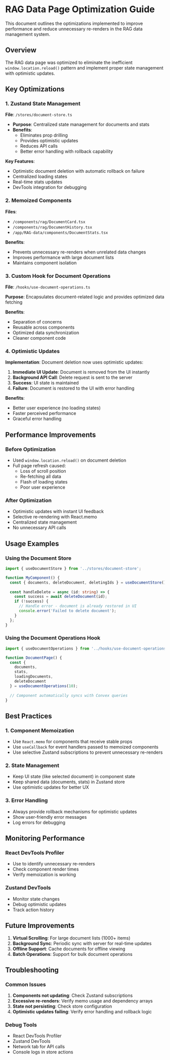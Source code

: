 # RAG Data Page Optimization Guide

This document outlines the optimizations implemented to improve performance and reduce unnecessary re-renders in the RAG data management system.

## Overview

The RAG data page was optimized to eliminate the inefficient `window.location.reload()` pattern and implement proper state management with optimistic updates.

## Key Optimizations

### 1. Zustand State Management

**File**: `/stores/document-store.ts`

- **Purpose**: Centralized state management for documents and stats
- **Benefits**:
  - Eliminates prop drilling
  - Provides optimistic updates
  - Reduces API calls
  - Better error handling with rollback capability

**Key Features**:
- Optimistic document deletion with automatic rollback on failure
- Centralized loading states
- Real-time stats updates
- DevTools integration for debugging

### 2. Memoized Components

**Files**: 
- `/components/rag/DocumentCard.tsx`
- `/components/rag/DocumentHistory.tsx` 
- `/app/RAG-data/components/DocumentStats.tsx`

**Benefits**:
- Prevents unnecessary re-renders when unrelated data changes
- Improves performance with large document lists
- Maintains component isolation

### 3. Custom Hook for Document Operations

**File**: `/hooks/use-document-operations.ts`

**Purpose**: Encapsulates document-related logic and provides optimized data fetching

**Benefits**:
- Separation of concerns
- Reusable across components
- Optimized data synchronization
- Cleaner component code

### 4. Optimistic Updates

**Implementation**: Document deletion now uses optimistic updates:

1. **Immediate UI Update**: Document is removed from the UI instantly
2. **Background API Call**: Delete request is sent to the server
3. **Success**: UI state is maintained
4. **Failure**: Document is restored to the UI with error handling

**Benefits**:
- Better user experience (no loading states)
- Faster perceived performance
- Graceful error handling

## Performance Improvements

### Before Optimization
- Used `window.location.reload()` on document deletion
- Full page refresh caused:
  - Loss of scroll position
  - Re-fetching all data
  - Flash of loading states
  - Poor user experience

### After Optimization
- Optimistic updates with instant UI feedback
- Selective re-rendering with React.memo
- Centralized state management
- No unnecessary API calls

## Usage Examples

### Using the Document Store

```typescript
import { useDocumentStore } from '../stores/document-store';

function MyComponent() {
  const { documents, deleteDocument, deletingIds } = useDocumentStore();
  
  const handleDelete = async (id: string) => {
    const success = await deleteDocument(id);
    if (!success) {
      // Handle error - document is already restored in UI
      console.error('Failed to delete document');
    }
  };
}
```

### Using the Document Operations Hook

```typescript
import { useDocumentOperations } from '../hooks/use-document-operations';

function DocumentPage() {
  const {
    documents,
    stats,
    loadingDocuments,
    deleteDocument
  } = useDocumentOperations(10);
  
  // Component automatically syncs with Convex queries
}
```

## Best Practices

### 1. Component Memoization
- Use `React.memo` for components that receive stable props
- Use `useCallback` for event handlers passed to memoized components
- Use selective Zustand subscriptions to prevent unnecessary re-renders

### 2. State Management
- Keep UI state (like selected document) in component state
- Keep shared data (documents, stats) in Zustand store
- Use optimistic updates for better UX

### 3. Error Handling
- Always provide rollback mechanisms for optimistic updates
- Show user-friendly error messages
- Log errors for debugging

## Monitoring Performance

### React DevTools Profiler
- Use to identify unnecessary re-renders
- Check component render times
- Verify memoization is working

### Zustand DevTools
- Monitor state changes
- Debug optimistic updates
- Track action history

## Future Improvements

1. **Virtual Scrolling**: For large document lists (1000+ items)
2. **Background Sync**: Periodic sync with server for real-time updates
3. **Offline Support**: Cache documents for offline viewing
4. **Batch Operations**: Support for bulk document operations

## Troubleshooting

### Common Issues

1. **Components not updating**: Check Zustand subscriptions
2. **Excessive re-renders**: Verify memo usage and dependency arrays
3. **State not persisting**: Check store configuration
4. **Optimistic updates failing**: Verify error handling and rollback logic

### Debug Tools

- React DevTools Profiler
- Zustand DevTools
- Network tab for API calls
- Console logs in store actions